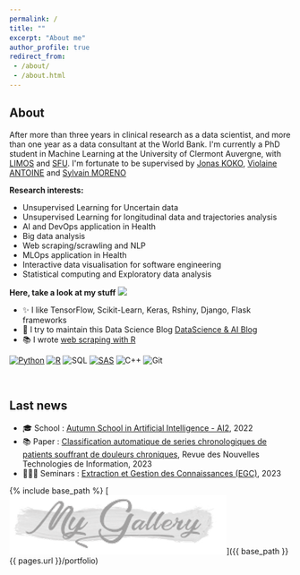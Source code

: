 ```yaml
---
permalink: /
title: ""
excerpt: "About me"
author_profile: true
redirect_from:
 - /about/
 - /about.html
---
```


About
------
After more than three years in clinical research as a data scientist, and more than one year as a data consultant at the World Bank. I'm currently a PhD student in Machine Learning at the University of Clermont Auvergne, with [LIMOS](https://limos.fr/) and [SFU](https://www.sfu.ca/). I'm fortunate to be supervised by [Jonas KOKO](https://perso.isima.fr/~jokoko/), [ Violaine ANTOINE](https://perso.isima.fr/~viantoin/) and [Sylvain MORENO](https://www.digitalhealthcircle.ca/)

**Research interests:**

- Unsupervised Learning for Uncertain data
- Unsupervised Learning for longitudinal data and trajectories analysis
- AI and DevOps application in Health 
- Big data analysis
- Web scraping/scrawling and NLP
- MLOps application in Health
- Interactive data visualisation for software engineering
- Statistical computing and Exploratory data analysis

**Here, take a look at my stuff**  <img src="https://raw.githubusercontent.com/aemmadi/aemmadi/master/wave.gif" width="20px">

- ✨ I like TensorFlow, Scikit-Learn, Keras, Rshiny, Django, Flask frameworks
- 📰 I try to maintain this Data Science Blog [DataScience & AI Blog](https://armelsoubeiga.pythonanywhere.com/)
- 📚  I wrote [web scraping with R](https://www.amazon.fr/dp/B0B6XGTXKP)

[![Python](https://img.shields.io/badge/-programming-black?style=flat-square&logo=python&link=https://github.com/armelsoubeiga)](https://github.com/armelsoubeiga)
[![R](https://img.shields.io/badge/-programming-black?style=flat-square&logo=r&link=https://github.com/armelsoubeiga)](https://github.com/armelsoubeiga)
![SQL](https://img.shields.io/badge/SQL-programming-black?style=flat-square&logo=sql)
[![SAS](https://img.shields.io/badge/SAS-programming-black)](https://github.com/armelsoubeiga)
![C++](https://img.shields.io/badge/-C++-00599C?style=flat-square&logo=c)
![Git](https://img.shields.io/badge/-Git-black?style=flat-square&logo=git)

<br/>

**Last news**
------

- 🎓 School : [Autumn School in Artificial Intelligence - AI2](http://ia2.gdria.fr/autumn-school-in-artificial-intelligence/), 2022
- 📚 Paper : [Classification automatique de series chronologiques de patients souffrant de douleurs chroniques](https://armelsoubeiga.github.io/publications/2023-01-16-Clustering-ecm-chronic-pain), Revue des Nouvelles Technologies de Information, 2023
- 👨🏾‍🏫 Seminars : [ Extraction et Gestion des Connaissances (EGC)](https://egc2023.sciencesconf.org/), 2023


{% include base_path %}
[![](images/porfolio/mygal.PNG)]({{ base_path }}{{ pages.url }}/portfolio)
